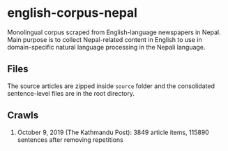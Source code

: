 # english-corpus-nepal
Monolingual corpus scraped from English-language newspapers in Nepal. Main purpose is to collect Nepal-related content in English to use in domain-specific natural language processing in the Nepali language.

## Files
The source articles are zipped inside `source` folder and the consolidated sentence-level files are in the root directory.

## Crawls
1. October 9, 2019 (The Kathmandu Post):  3849 article items, 115890 sentences after removing repetitions